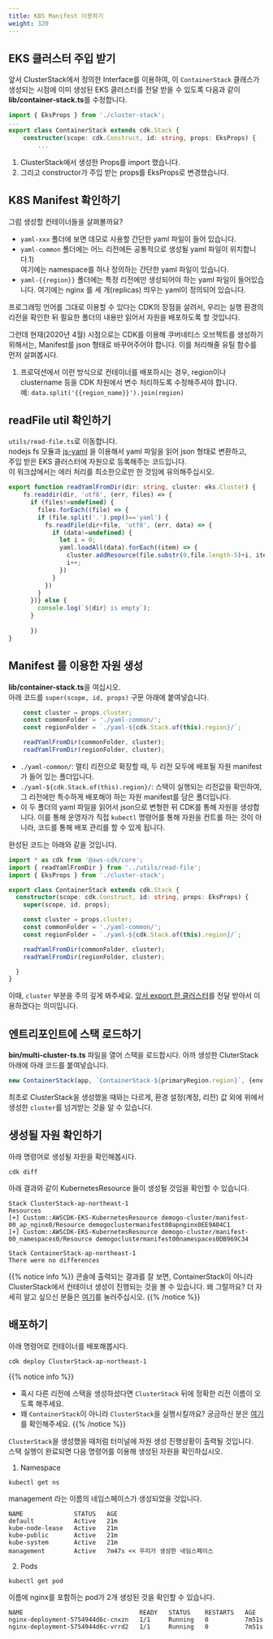 ```yaml
---
title: K8S Manifest 이용하기
weight: 320
---
```


## EKS 클러스터 주입 받기
앞서 ClusterStack에서 정의한 Interface를 이용하여, 이 `ContainerStack` 클래스가 생성되는 시점에 이미 생성된 EKS 클러스터를 전달 받을 수 있도록 다음과 같이 **lib/container-stack.ts**를 수정합니다.

```typescript
import { EksProps } from './cluster-stack';
...
export class ContainerStack extends cdk.Stack {
    constructor(scope: cdk.Construct, id: string, props: EksProps) {
        ...
```
1. ClusterStack에서 생성한 Props를 import 했습니다.
2. 그리고 constructor가 주입 받는 props를 EksProps로 변경했습니다.





## K8S Manifest 확인하기
그럼 생성할 컨테이너들을 살펴볼까요?
* `yaml-xxx` 폴더에 보면 데모로 사용할 간단한 yaml 파일이 들어 있습니다. 
* `yaml-common` 폴더에는 어느 리전에든 공통적으로 생성될 yaml 파일이 위치합니다.1)  
  여기에는 namespace를 하나 정의하는 간단한 yaml 파일이 있습니다.
* `yaml-{{region}}` 폴더에는 특정 리전에만 생성되어야 하는 yaml 파일이 들어있습니다.
  여기에는 nginx 를 세 개(replicas) 띄우는 yaml이 정의되어 있습니다.


프로그래밍 언어를 그대로 이용할 수 있다는 CDK의 장점을 살려서, 우리는 실행 환경의 리전을 확인한 뒤 필요한 폴더의 내용만 읽어서 자원을 배포하도록 할 것입니다.

그런데 현재(2020년 4월) 시점으로는 CDK를 이용해 쿠버네티스 오브젝트를 생성하기 위해서는, Manifest를 json 형태로 바꾸어주어야 합니다. 이를 처리해줄 유틸 함수를 먼저 살펴봅시다.

1) 프로덕션에서 이런 방식으로 컨테이너를 배포하시는 경우, region이나 clustername 등을 CDK 차원에서 변수 처리하도록 수정해주셔야 합니다.  
예: `data.split('{{region_name}}').join(region)`


## readFile util 확인하기
`utils/read-file.ts`로 이동합니다.  
nodejs fs 모듈과 [js-yaml](https://www.npmjs.com/package/js-yaml) 을 이용해서 yaml 파일을 읽어 json 형태로 변환하고,  
주입 받은 EKS 클러스터에 자원으로 등록해주는 코드입니다.  
이 워크샵에서는 에러 처리를 최소한으로만 한 것임에 유의해주십시오.

```typescript
export function readYamlFromDir(dir: string, cluster: eks.Cluster) {
    fs.readdir(dir, 'utf8', (err, files) => {
      if (files!=undefined) {
        files.forEach((file) => {
        if (file.split('.').pop()=='yaml') {
          fs.readFile(dir+file, 'utf8', (err, data) => {
            if (data!=undefined) {
              let i = 0;
              yaml.loadAll(data).forEach((item) => {
                cluster.addResource(file.substr(0,file.length-5)+i, item);
                i++;
              })
            }
          })
        }
      })} else {
        console.log(`${dir} is empty`);
      }
        
      })
}
```

## Manifest 를 이용한 자원 생성
**lib/container-stack.ts**을 여십시오.  
아래 코드를 `super(scope, id, props)` 구문 아래에 붙여넣습니다.

```typescript
    const cluster = props.cluster;
    const commonFolder = './yaml-common/';
    const regionFolder = `./yaml-${cdk.Stack.of(this).region}/`;

    readYamlFromDir(commonFolder, cluster);
    readYamlFromDir(regionFolder, cluster);
```

* `./yaml-common/`: 멀티 리전으로 확장할 때, 두 리전 모두에 배포될 자원 manifest가 들어 있는 폴더입니다.
* `./yaml-${cdk.Stack.of(this).region}/`: 스택이 실행되는 리전값을 확인하여, 그 리전에만 특수하게 배포해야 하는 자원 manifest를 담은 폴더입니다.
* 이 두 폴더의 yaml 파일을 읽어서 json으로 변형한 뒤 CDK를 통해 자원을 생성합니다. 이를 통해 운영자가 직접 `kubectl` 명령어를 통해 자원을 컨트롤 하는 것이 아니라, 코드를 통해 배포 관리를 할 수 있게 됩니다.



완성된 코드는 아래와 같을 것입니다.
```typescript
import * as cdk from '@aws-cdk/core';
import { readYamlFromDir } from '../utils/read-file';
import { EksProps } from './cluster-stack';

export class ContainerStack extends cdk.Stack {
  constructor(scope: cdk.Construct, id: string, props: EksProps) {
    super(scope, id, props);

    const cluster = props.cluster;
    const commonFolder = './yaml-common/';
    const regionFolder = `./yaml-${cdk.Stack.of(this).region}/`;

    readYamlFromDir(commonFolder, cluster);
    readYamlFromDir(regionFolder, cluster);

  }
}
```
이때, `cluster` 부분을 주의 깊게 봐주세요. [앞서 export 한 클러스터](/ko/40-deploy-clusters/200-cluster/220-prop.ko.md)를 전달 받아서 이용하겠다는 의미입니다.






## 엔트리포인트에 스택 로드하기
**bin/multi-cluster-ts.ts** 파일을 열어 스택을 로드합시다.
아까 생성한 CluterStack 아래에 아래 코드를 붙여넣습니다.

```typescript
new ContainerStack(app, `ContainerStack-${primaryRegion.region}`, {env: primaryRegion, cluster: primaryCluster.cluster });

```
최초로 ClusterStack을 생성했을 때와는 다르게, 환경 설정(계정, 리전) 값 외에 위에서 생성한 `cluster`를 넘겨받는 것을 알 수 있습니다.


## 생성될 자원 확인하기
아래 명령어로 생성될 자원을 확인해봅시다.
```
cdk diff
```

아래 결과와 같이 KubernetesResource 들이 생성될 것임을 확인할 수 있습니다.
```
Stack ClusterStack-ap-northeast-1
Resources
[+] Custom::AWSCDK-EKS-KubernetesResource demogo-cluster/manifest-00_ap_nginx0/Resource demogoclustermanifest00apnginx0EE9A04C1
[+] Custom::AWSCDK-EKS-KubernetesResource demogo-cluster/manifest-00_namespaces0/Resource demogoclustermanifest00namespaces0DB969C34

Stack ContainerStack-ap-northeast-1
There were no differences
```
{{% notice info %}}
콘솔에 출력되는 결과를 잘 보면, ContainerStack이 아니라 ClusterStack에서 컨테이너 생성이 진행되는 것을 볼 수 있습니다.
왜 그럴까요? 더 자세히 알고 싶으신 분들은 [여기](/ko/80-appendix/how-cfn-addResource/)를 눌러주십시오.
{{% /notice %}}





## 배포하기
아래 명령어로 컨테이너를 배포해봅시다.

```
cdk deploy ClusterStack-ap-northeast-1
```
{{% notice info %}}
* 혹시 다른 리전에 스택을 생성하셨다면 `ClusterStack` 뒤에 정확한 리전 이름이 오도록 해주세요.
* 왜 `ContainerStack`이 아니라 `ClusterStack`을 실행시킬까요? 궁금하신 분은 [여기](/ko/80-appendix/how-cfn-addresource/)를 확인해주세요.
{{% /notice %}}

`ClusterStack`을 생성했을 때처럼 터미널에 자원 생성 진행상황이 출력될 것입니다.  
스택 실행이 완료되면 다음 명령어를 이용해 생성된 자원을 확인하십시오.


1. Namespace
```
kubectl get ns
```
management 라는 이름의 네임스페이스가 생성되었을 것입니다.
```
NAME              STATUS   AGE
default           Active   21m
kube-node-lease   Active   21m
kube-public       Active   21m
kube-system       Active   21m
management        Active   7m47s << 우리가 생성한 네임스페이스
```

2. Pods
```
kubectl get pod
```
이름에 nginx를 포함하는 pod가 2개 생성된 것을 확인할 수 있습니다.
```
NAME                                READY   STATUS    RESTARTS   AGE
nginx-deployment-5754944d6c-cnxzn   1/1     Running   0          7m51s
nginx-deployment-5754944d6c-vrrd2   1/1     Running   0          7m51s
```